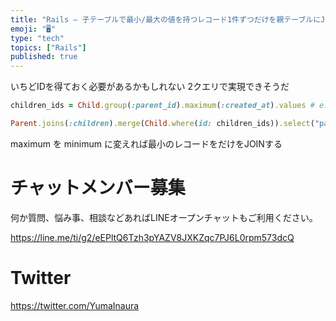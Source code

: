 ```yaml
---
title: "Rails – 子テーブルで最小/最大の値を持つレコード1件ずつだけを親テーブルにJOINする"
emoji: "🖥"
type: "tech"
topics: ["Rails"]
published: true
---
```


いちどIDを得ておく必要があるかもしれない
2クエリで実現できそうだ

```rb
children_ids = Child.group(:parent_id).maximum(:created_at).values # e.g [6,35,68]

Parent.joins(:children).merge(Child.where(id: children_ids)).select("parents.*, children.*")
```

maximum を minimum に変えれば最小のレコードをだけをJOINする 



# チャットメンバー募集


何か質問、悩み事、相談などあればLINEオープンチャットもご利用ください。

https://line.me/ti/g2/eEPltQ6Tzh3pYAZV8JXKZqc7PJ6L0rpm573dcQ


# Twitter

https://twitter.com/YumaInaura

